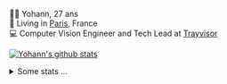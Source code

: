 <p>
  👨🏻 <bold>Yohann</bold>, 27 ans<br/>
  💼 Living in <a href="https://www.google.com/maps?q=paris">Paris</a>, France<br/>
  💻 Computer Vision Engineer and Tech Lead at <a href="https://trayvisor.com/">Trayvisor</a><br/>
</p>

<a href="https://github.com/anuraghazra/github-readme-stats"><img align="center" src="https://github-readme-stats-go94hl40s-yohann84l.vercel.app//api?username=yohann84L&show_icons=true&include_all_commits=true" alt="Yohann's github stats" /> </a>


<details>
  <summary>Some stats ...</summary><br/>
  

<!--START_SECTION:waka-->
![Code Time](http://img.shields.io/badge/Code%20Time-25%20hrs%2037%20mins-blue)

![Profile Views](http://img.shields.io/badge/Profile%20Views-87-blue)

**🐱 My GitHub Data** 

> 🏆 776 Contributions in the Year 2022
 > 
> 📦 440.4 kB Used in GitHub's Storage 
 > 
> 🚫 Not Opted to Hire
 > 
> 📜 23 Public Repositories 
 > 
> 🔑 21 Private Repositories  
 > 
**I'm an Early 🐤** 

```text
🌞 Morning    304 commits    ████████░░░░░░░░░░░░░░░░░   33.52% 
🌆 Daytime    508 commits    ██████████████░░░░░░░░░░░   56.01% 
🌃 Evening    95 commits     ██░░░░░░░░░░░░░░░░░░░░░░░   10.47% 
🌙 Night      0 commits      ░░░░░░░░░░░░░░░░░░░░░░░░░   0.0%

```
📅 **I'm Most Productive on Friday** 

```text
Monday       159 commits    ████░░░░░░░░░░░░░░░░░░░░░   17.53% 
Tuesday      157 commits    ████░░░░░░░░░░░░░░░░░░░░░   17.31% 
Wednesday    181 commits    █████░░░░░░░░░░░░░░░░░░░░   19.96% 
Thursday     175 commits    ████░░░░░░░░░░░░░░░░░░░░░   19.29% 
Friday       219 commits    ██████░░░░░░░░░░░░░░░░░░░   24.15% 
Saturday     13 commits     ░░░░░░░░░░░░░░░░░░░░░░░░░   1.43% 
Sunday       3 commits      ░░░░░░░░░░░░░░░░░░░░░░░░░   0.33%

```


📊 **This Week I Spent My Time On** 

```text
⌚︎ Time Zone: Europe/Paris

💬 Programming Languages: 
Other                    13 hrs 56 mins      █████████████░░░░░░░░░░░░   54.44% 
Python                   5 hrs 44 mins       █████░░░░░░░░░░░░░░░░░░░░   22.4% 
JavaScript               5 hrs 4 mins        █████░░░░░░░░░░░░░░░░░░░░   19.81% 
JSON                     21 mins             ░░░░░░░░░░░░░░░░░░░░░░░░░   1.42% 
HTTP Request             20 mins             ░░░░░░░░░░░░░░░░░░░░░░░░░   1.35%

🔥 Editors: 
Browser                  13 hrs 30 mins      █████████████░░░░░░░░░░░░   52.72% 
PyCharm                  6 hrs 29 mins       ██████░░░░░░░░░░░░░░░░░░░   25.31% 
WebStorm                 5 hrs 7 mins        █████░░░░░░░░░░░░░░░░░░░░   19.97% 
iTerm2                   25 mins             ░░░░░░░░░░░░░░░░░░░░░░░░░   1.63% 
VS Code                  5 mins              ░░░░░░░░░░░░░░░░░░░░░░░░░   0.37%

💻 Operating System: 
Mac                      25 hrs 37 mins      █████████████████████████   100.0%

```

**I Mostly Code in Python** 

```text
Python                   18 repos            ██████████████░░░░░░░░░░░   56.25% 
Java                     6 repos             ████░░░░░░░░░░░░░░░░░░░░░   18.75% 
JavaScript               2 repos             █░░░░░░░░░░░░░░░░░░░░░░░░   6.25% 
R                        2 repos             █░░░░░░░░░░░░░░░░░░░░░░░░   6.25% 
HTML                     1 repo              ░░░░░░░░░░░░░░░░░░░░░░░░░   3.12%

```



 Last Updated on 29/08/2022 02:36:49 UTC
<!--END_SECTION:waka-->
